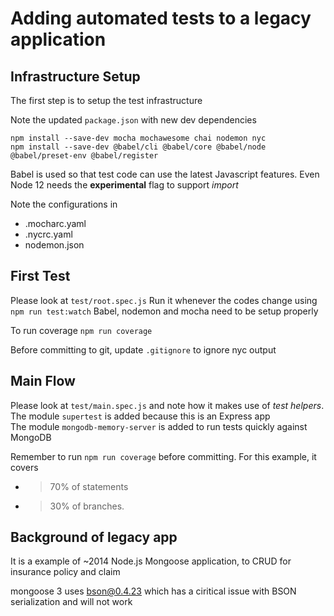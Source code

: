 # Adding automated tests to a legacy application

## Infrastructure Setup
The first step is to setup the test infrastructure 

Note the updated `package.json` with new dev dependencies
```
npm install --save-dev mocha mochawesome chai nodemon nyc
npm install --save-dev @babel/cli @babel/core @babel/node @babel/preset-env @babel/register
```
Babel is used so that test code can use the latest Javascript features.  Even Node 12 needs the **experimental** flag to support *import*

Note the configurations in 
* .mocharc.yaml
* .nycrc.yaml
* nodemon.json

## First Test
Please look at `test/root.spec.js`
Run it whenever the codes change using 
`npm run test:watch`
Babel, nodemon and mocha need to be setup properly

To run coverage
`npm run coverage`

Before committing to git, update `.gitignore` to ignore nyc output

## Main Flow
Please look at `test/main.spec.js` and note how it makes use of _test helpers_.  
The module `supertest` is added because this is an Express app  
The module `mongodb-memory-server` is added to run tests quickly against MongoDB  

Remember to run `npm run coverage` before committing.  For this example, it covers 
* >70% of statements  
* >30% of branches.


## Background of legacy app ##
It is a example of ~2014 Node.js Mongoose application, to CRUD for insurance policy and claim 

mongoose 3 uses bson@0.4.23 which has a ciritical issue with BSON serialization and will not work

